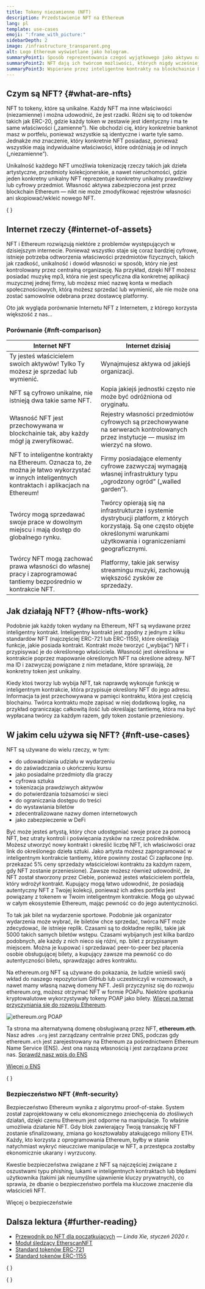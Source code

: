 ```yaml
---
title: Tokeny niezamienne (NFT)
description: Przedstawienie NFT na Ethereum
lang: pl
template: use-cases
emoji: ":frame_with_picture:"
sidebarDepth: 2
image: /infrastructure_transparent.png
alt: Logo Ethereum wyświetlane jako hologram.
summaryPoint1: Sposób reprezentowania czegoś wyjątkowego jako aktywu na blockchainie Ethereum.
summaryPoint2: NFT dają ich twórcom możliwości, których nigdy wcześniej nie mieli.
summaryPoint3: Wspierane przez inteligentne kontrakty na blockchainie Ethereum.
---
```


## Czym są NFT? {#what-are-nfts}

NFT to tokeny, które są unikalne. Każdy NFT ma inne właściwości (niezamienne) i można udowodnić, że jest rzadki. Różni się to od tokenów takich jak ERC-20, gdzie każdy token w zestawie jest identyczny i ma te same właściwości („zamienne”). Nie obchodzi cię, który konkretnie banknot masz w portfelu, ponieważ wszystkie są identyczne i warte tyle samo. Jednakże _ma_ znaczenie, który konkretnie NFT posiadasz, ponieważ wszystkie mają indywidualne właściwości, które odróżniają je od innych („niezamienne”).

Unikalność każdego NFT umożliwia tokenizację rzeczy takich jak dzieła artystyczne, przedmioty kolekcjonerskie, a nawet nieruchomości, gdzie jeden konkretny unikalny NFT reprezentuje konkretny unikalny prawdziwy lub cyfrowy przedmiot. Własność aktywa zabezpieczona jest przez blockchain Ethereum — nikt nie może zmodyfikować rejestrów własności ani skopiować/wkleić nowego NFT.

{
<YouTube id="Xdkkux6OxfM" />
}

## Internet rzeczy {#internet-of-assets}

NFT i Ethereum rozwiązują niektóre z problemów występujących w dzisiejszym internecie. Ponieważ wszystko staje się coraz bardziej cyfrowe, istnieje potrzeba odtworzenia właściwości przedmiotów fizycznych, takich jak rzadkość, unikalność i dowód własności w sposób, który nie jest kontrolowany przez centralną organizację. Na przykład, dzięki NFT możesz posiadać muzykę mp3, która nie jest specyficzna dla konkretnej aplikacji muzycznej jednej firmy, lub możesz mieć nazwę konta w mediach społecznościowych, którą możesz sprzedać lub wymienić, ale nie może ona zostać samowolnie odebrana przez dostawcę platformy.

Oto jak wygląda porównanie Internetu NFT z Internetem, z którego korzysta większość z nas...

### Porównanie {#nft-comparison}

| Internet NFT                                                                                                                                        | Internet dzisiaj                                                                                                                                                                      |
| --------------------------------------------------------------------------------------------------------------------------------------------------- | ------------------------------------------------------------------------------------------------------------------------------------------------------------------------------------- |
| Ty jesteś właścicielem swoich aktywów! Tylko Ty możesz je sprzedać lub wymienić.                                                                    | Wynajmujesz aktywa od jakiejś organizacji.                                                                                                                                            |
| NFT są cyfrowo unikalne, nie istnieją dwa takie same NFT.                                                                                           | Kopia jakiejś jednostki często nie może być odróżniona od oryginału.                                                                                                                  |
| Własność NFT jest przechowywana w blockchainie tak, aby każdy mógł ją zweryfikować.                                                                 | Rejestry własności przedmiotów cyfrowych są przechowywane na serwerach kontrolowanych przez instytucje — musisz im wierzyć na słowo.                                                  |
| NFT to inteligentne kontrakty na Ethereum. Oznacza to, że można je łatwo wykorzystać w innych inteligentnych kontraktach i aplikacjach na Ethereum! | Firmy posiadające elementy cyfrowe zazwyczaj wymagają własnej infrastruktury typu „ogrodzony ogród” („walled garden”).                                                                |
| Twórcy mogą sprzedawać swoje prace w dowolnym miejscu i mają dostęp do globalnego rynku.                                                            | Twórcy opierają się na infrastrukturze i systemie dystrybucji platform, z których korzystają. Są one często objęte określonymi warunkami użytkowania i ograniczeniami geograficznymi. |
| Twórcy NFT mogą zachować prawa własności do własnej pracy i zaprogramować tantiemy bezpośrednio w kontrakcie NFT.                                   | Platformy, takie jak serwisy streamingu muzyki, zachowują większość zysków ze sprzedaży.                                                                                              |

## Jak działają NFT? {#how-nfts-work}

Podobnie jak każdy token wydany na Ethereum, NFT są wydawane przez inteligentny kontrakt. Inteligentny kontrakt jest zgodny z jednym z kilku standardów NFT (najczęściej ERC-721 lub ERC-1155), które określają funkcje, jakie posiada kontrakt. Kontrakt może tworzyć („wybijać”) NFT i przypisywać je do określonego właściciela. Własność jest określona w kontrakcie poprzez mapowanie określonych NFT na określone adresy. NFT ma ID i zazwyczaj powiązane z nim metadane, które sprawiają, że konkretny token jest unikalny.

Kiedy ktoś tworzy lub wybija NFT, tak naprawdę wykonuje funkcję w inteligentnym kontrakcie, która przypisuje określony NFT do jego adresu. Informacja ta jest przechowywana w pamięci kontraktu, która jest częścią blochainu. Twórca kontraktu może zapisać w niej dodatkową logikę, na przykład ograniczając całkowitą ilość lub określając tantiemę, która ma być wypłacana twórcy za każdym razem, gdy token zostanie przeniesiony.

## W jakim celu używa się NFT? {#nft-use-cases}

NFT są używane do wielu rzeczy, w tym:

- do udowadniania udziału w wydarzeniu
- do zaświadczania o ukończeniu kursu
- jako posiadalne przedmioty dla graczy
- cyfrowa sztuka
- tokenizacja prawdziwych aktywów
- do potwierdzania tożsamości w sieci
- do ograniczania dostępu do treści
- do wystawiania biletów
- zdecentralizowane nazwy domen internetowych
- jako zabezpieczenie w DeFi

Być może jesteś artystą, który chce udostępniać swoje prace za pomocą NFT, bez utraty kontroli i poświęcania zysków na rzecz pośredników. Możesz utworzyć nowy kontrakt i określić liczbę NFT, ich właściwości oraz link do określonego dzieła sztuki. Jako artysta możesz zaprogramować w inteligentnym kontrakcie tantiemy, które powinny zostać Ci zapłacone (np. przekazać 5% ceny sprzedaży właścicielowi kontraktu za każdym razem, gdy NFT zostanie przeniesione). Zawsze możesz również udowodnić, że NFT został stworzony przez Ciebie, ponieważ jesteś właścicielem portfela, który wdrożył kontrakt. Kupujący mogą łatwo udowodnić, że posiadają autentyczny NFT z Twojej kolekcji, ponieważ ich adres portfela jest powiązany z tokenem w Twoim inteligentnym kontrakcie. Mogą go używać w całym ekosystemie Ethereum, mając pewność co do jego autentyczności.

To tak jak bilet na wydarzenie sportowe. Podobnie jak organizator wydarzenia może wybrać, ile biletów chce sprzedać, twórca NFT może zdecydować, ile istnieje replik. Czasami są to dokładne repliki, takie jak 5000 takich samych biletów wstępu. Czasami wybijanych jest kilka bardzo podobnych, ale każdy z nich nieco się różni, np. bilet z przypisanym miejscem. Można je kupować i sprzedawać peer-to-peer bez płacenia osobie obsługującej bilety, a kupujący zawsze ma pewność co do autentyczności biletu, sprawdzając adres kontraktu.

Na ethereum.org NFT są używane do pokazania, że ludzie wnieśli swój wkład do naszego repozytorium GitHub lub uczestniczyli w rozmowach, a nawet mamy własną nazwę domeny NFT. Jeśli przyczynisz się do rozwoju ethereum.org, możesz otrzymać NFT w formie POAPu. Niektóre spotkania kryptowalutowe wykorzystywały tokeny POAP jako bilety. [Więcej na temat przyczyniania się do rozwoju Ethereum](/contributing/#poap).

![ethereum.org POAP](./poap.png)

Ta strona ma alternatywną domenę obsługiwaną przez NFT, **ethereum.eth**. Nasz adres `.org` jest zarządzany centralnie przez DNS, podczas gdy ethereum`.eth` jest zarejestrowany na Ethereum za pośrednictwem Ethereum Name Service (ENS). Jest ona naszą własnością i jest zarządzana przez nas. [Sprawdź nasz wpis do ENS](https://app.ens.domains/name/ethereum.eth)

[Więcej o ENS](https://app.ens.domains)

{
<Divider />
}

### Bezpieczeństwo NFT {#nft-security}

Bezpieczeństwo Ethereum wynika z algorytmu proof-of-stake. System został zaprojektowany w celu ekonomicznego zniechęcenia do złośliwych działań, dzięki czemu Ethereum jest odporne na manipulacje. To właśnie umożliwia działanie NFT. Gdy blok zawierający Twoją transakcję NFT zostanie sfinalizowany, zmiana go kosztowałaby atakującego miliony ETH. Każdy, kto korzysta z oprogramowania Ethereum, byłby w stanie natychmiast wykryć nieuczciwe manipulacje w NFT, a przestępca zostałby ekonomicznie ukarany i wyrzucony.

Kwestie bezpieczeństwa związane z NFT są najczęściej związane z oszustwami typu phishing, lukami w inteligentnych kontraktach lub błędami użytkownika (takimi jak nieumyślne ujawnienie kluczy prywatnych), co sprawia, że dbanie o bezpieczeństwo portfela ma kluczowe znaczenie dla właścicieli NFT.

<ButtonLink to="/security/">
  Więcej o bezpieczeństwie
</ButtonLink>

## Dalsza lektura {#further-reading}

- [Przewodnik po NFT dla początkujących](https://linda.mirror.xyz/df649d61efb92c910464a4e74ae213c4cab150b9cbcc4b7fb6090fc77881a95d) — _Linda Xie, styczeń 2020 r._
- [Moduł śledzący EtherscanNFT](https://etherscan.io/nft-top-contracts)
- [Standard tokenów ERC-721](/developers/docs/standards/tokens/erc-721/)
- [Standard tokenów ERC-1155](/developers/docs/standards/tokens/erc-1155/)

{
<Divider />
}

{
<QuizWidget quizKey="nfts" />
}
